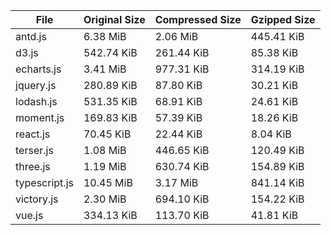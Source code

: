 | File | Original Size | Compressed Size | Gzipped Size |
| --- | --- | --- | --- |
| antd.js | 6.38 MiB | 2.06 MiB | 445.41 KiB |
| d3.js | 542.74 KiB | 261.44 KiB | 85.38 KiB |
| echarts.js | 3.41 MiB | 977.31 KiB | 314.19 KiB |
| jquery.js | 280.89 KiB | 87.80 KiB | 30.21 KiB |
| lodash.js | 531.35 KiB | 68.91 KiB | 24.61 KiB |
| moment.js | 169.83 KiB | 57.39 KiB | 18.26 KiB |
| react.js | 70.45 KiB | 22.44 KiB | 8.04 KiB |
| terser.js | 1.08 MiB | 446.65 KiB | 120.49 KiB |
| three.js | 1.19 MiB | 630.74 KiB | 154.89 KiB |
| typescript.js | 10.45 MiB | 3.17 MiB | 841.14 KiB |
| victory.js | 2.30 MiB | 694.10 KiB | 154.22 KiB |
| vue.js | 334.13 KiB | 113.70 KiB | 41.81 KiB |
